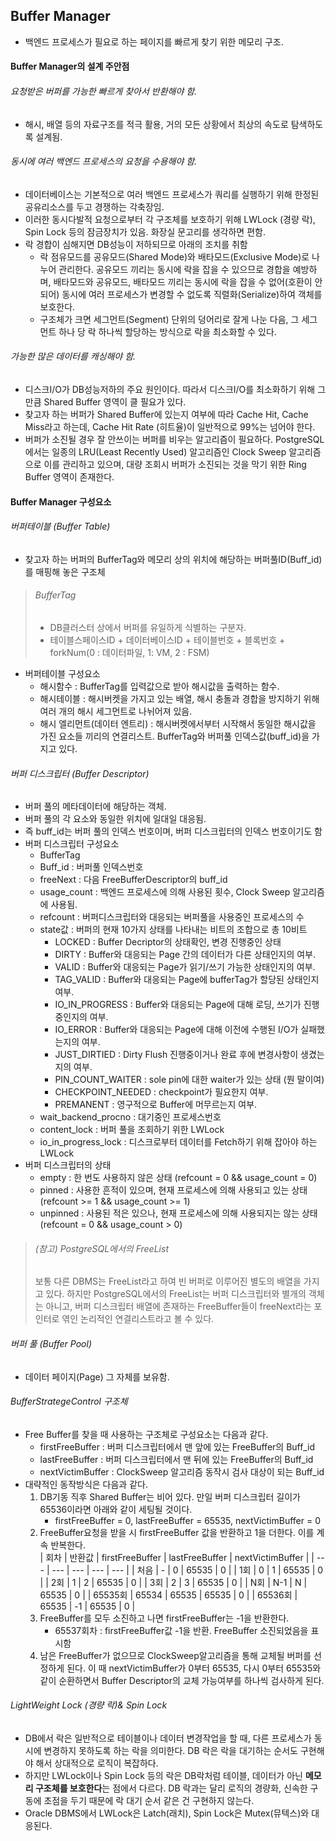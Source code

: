 ## Buffer Manager
- 백엔드 프로세스가 필요로 하는 페이지를 빠르게 찾기 위한 메모리 구조.

#### Buffer Manager의 설계 주안점
###### 요청받은 버퍼를 가능한 빠르게 찾아서 반환해야 함.
- 해시, 배열 등의 자료구조를 적극 활용, 거의 모든 상황에서 최상의 속도로 탐색하도록 설계됨.

###### 동시에 여러 백엔드 프로세스의 요청을 수용해야 함.
- 데이터베이스는 기본적으로 여러 백엔드 프로세스가 쿼리를 실행하기 위해 한정된 공유리소스를 두고 경쟁하는 각축장임.
- 이러한 동시다발적 요청으로부터 각 구조체를 보호하기 위해 LWLock (경량 락), Spin Lock 등의 잠금장치가 있음. 화장실 문고리를 생각하면 편함.
- 락 경합이 심해지면 DB성능이 저하되므로 아래의 조치를 취함
  - 락 점유모드를 공유모드(Shared Mode)와 배타모드(Exclusive Mode)로 나누어 관리한다. 공유모드 끼리는 동시에 락을 잡을 수 있으므로 경합을 예방하며, 배타모드와 공유모드, 배타모드 끼리는 동시에 락을 잡을 수 없어(호환이 안되어) 동시에 여러 프로세스가 변경할 수 없도록 직렬화(Serialize)하여 객체를 보호한다.
  - 구조체가 크면 세그먼트(Segment) 단위의 덩어리로 잘게 나눈 다음, 그 세그먼트 하나 당 락 하나씩 할당하는 방식으로 락을 최소화할 수 있다.
  
###### 가능한 많은 데이터를 캐싱해야 함.
- 디스크I/O가 DB성능저하의 주요 원인이다. 따라서 디스크I/O를 최소화하기 위해 그만큼 Shared Buffer 영역이 클 필요가 있다.
- 찾고자 하는 버퍼가 Shared Buffer에 있는지 여부에 따라 Cache Hit, Cache Miss라고 하는데, Cache Hit Rate (히트율)이 일반적으로 99%는 넘어야 한다.
- 버퍼가 소진될 경우 잘 안쓰이는 버퍼를 비우는 알고리즘이 필요하다. PostgreSQL에서는 일종의 LRU(Least Recently Used) 알고리즘인 Clock Sweep 알고리즘으로 이를 관리하고 있으며, 대량 조회시 버퍼가 소진되는 것을 막기 위한 Ring Buffer 영역이 존재한다.

#### Buffer Manager 구성요소
###### 버퍼테이블 (Buffer Table)
- 찾고자 하는 버퍼의 BufferTag와 메모리 상의 위치에 해당하는 버퍼풀ID(Buff_id)를 매핑해 놓은 구조체
> ###### BufferTag
> - DB클러스터 상에서 버퍼를 유일하게 식별하는 구분자.
> - 테이블스페이스ID + 데이터베이스ID + 테이블번호 + 블록번호 + forkNum(0 : 데이터파일, 1: VM, 2 : FSM)
- 버퍼테이블 구성요소
  - 해시함수 : BufferTag를 입력값으로 받아 해시값을 출력하는 함수.
  - 해시테이블 : 해시버켓을 가지고 있는 배열, 해시 충돌과 경합을 방지하기 위해 여러 개의 해시 세그먼트로 나뉘어져 있음.
  - 해시 엘리먼트(데이터 엔트리) : 해시버켓에서부터 시작해서 동일한 해시값을 가진 요소들 끼리의 연결리스트. BufferTag와 버퍼풀 인덱스값(buff_id)을 가지고 있다.

###### 버퍼 디스크립터 (Buffer Descriptor)
- 버퍼 풀의 메타데이터에 해당하는 객체.
- 버퍼 풀의 각 요소와 동일한 위치에 일대일 대응됨.
- 즉 buff_id는 버퍼 풀의 인덱스 번호이며, 버퍼 디스크립터의 인덱스 번호이기도 함
- 버퍼 디스크립터 구성요소
  - BufferTag
  - Buff_id : 버퍼풀 인덱스번호
  - freeNext : 다음 FreeBufferDescriptor의 buff_id
  - usage_count : 백엔드 프로세스에 의해 사용된 횟수, Clock Sweep 알고리즘에 사용됨.
  - refcount : 버퍼디스크립터와 대응되는 버퍼풀을 사용중인 프로세스의 수
  - state값 : 버퍼의 현재 10가지 상태를 나타내는 비트의 조합으로 총 10비트
    - LOCKED : Buffer Decriptor의 상태확인, 변경 진행중인 상태
    - DIRTY : Buffer와 대응되는 Page 간의 데이터가 다른 상태인지의 여부.
    - VALID : Buffer와 대응되는 Page가 읽기/쓰기 가능한 상태인지의 여부.
    - TAG_VALID : Buffer와 대응되는 Page에 bufferTag가 할당된 상태인지 여부.
    - IO_IN_PROGRESS : Buffer와 대응되는 Page에 대해 로딩, 쓰기가 진행중인지의 여부.
    - IO_ERROR : Buffer와 대응되는 Page에 대해 이전에 수행된 I/O가 실패했는지의 여부.
    - JUST_DIRTIED : Dirty Flush 진행중이거나 완료 후에 변경사항이 생겼는지의 여부.
    - PIN_COUNT_WAITER : sole pin에 대한 waiter가 있는 상태 (뭔 말이여)
    - CHECKPOINT_NEEDED : checkpoint가 필요한지 여부.
    - PREMANENT : 영구적으로 Buffer에 머무르는지 여부.
  - wait_backend_procno : 대기중인 프로세스번호
  - content_lock : 버퍼 풀을 조회하기 위한 LWLock
  - io_in_progress_lock : 디스크로부터 데이터를 Fetch하기 위해 잡아야 하는 LWLock
- 버퍼 디스크립터의 상태
  - empty : 한 번도 사용하지 않은 상태 (refcount = 0 && usage_count = 0)
  - pinned : 사용한 흔적이 있으며, 현재 프로세스에 의해 사용되고 있는 상태 (refcount >= 1 && usage_count >= 1)
  - unpinned : 사용된 적은 있으나, 현재 프로세스에 의해 사용되지는 않는 상태 (refcount = 0 && usage_count > 0)

> ###### (참고) PostgreSQL에서의 FreeList
> 보통 다른 DBMS는 FreeList라고 하여 빈 버퍼로 이루어진 별도의 배열을 가지고 있다.
> 하지만 PostgreSQL에서의 FreeList는 버퍼 디스크립터와 별개의 객체는 아니고, 버퍼 디스크립터 배열에 존재하는 FreeBuffer들이 freeNext라는 포인터로 엮인 논리적인 연결리스트라고 볼 수 있다.

###### 버퍼 풀 (Buffer Pool)
- 데이터 페이지(Page) 그 자체를 보유함.

###### BufferStrategeControl 구조체
- Free Buffer를 찾을 때 사용하는 구조체로 구성요소는 다음과 같다.
  - firstFreeBuffer : 버퍼 디스크립터에서 맨 앞에 있는 FreeBuffer의 Buff_id
  - lastFreeBuffer : 버퍼 디스크립터에서 맨 뒤에 있는 FreeBuffer의 Buff_id
  - nextVictimBuffer : ClockSweep 알고리즘 동작시 검사 대상이 되는 Buff_id
- 대략적인 동작방식은 다음과 같다.
  1. DB기동 직후 Shared Buffer는 비어 있다. 만일 버퍼 디스크립터 길이가 65536이라면 아래와 같이 세팅될 것이다.
     - firstFreeBuffer = 0, lastFreeBuffer = 65535, nextVictimBuffer = 0
  2. FreeBuffer요청을 받을 시 firstFreeBuffer 값을 반환하고 1을 더한다. 이를 계속 반복한다.     
       | 회차 | 반환값 | firstFreeBuffer | lastFreeBuffer | nextVictimBuffer |
       | --- | --- | --- | --- | --- |
       | 처음 | - | 0 | 65535 | 0 |
       | 1회 | 0 | 1 | 65535 | 0 |
       | 2회 | 1 | 2 | 65535 | 0 |
       | 3회 | 2 | 3 | 65535 | 0 |
       | N회 | N-1 | N | 65535 | 0 |
       | 65535회 | 65534 | 65535 | 65535 | 0 |
       | 65536회 | 65535 | -1 | 65535 | 0 |
  3. FreeBuffer를 모두 소진하고 나면 firstFreeBuffer는 -1을 반환한다.
     - 65537회차 : firstFreeBuffer값 -1을 반환. FreeBuffer 소진되었음을 표시함
  4. 남은 FreeBuffer가 없으므로 ClockSweep알고리즘을 통해 교체될 버퍼를 선정하게 된다. 이 때 nextVictimBuffer가 0부터 65535, 다시 0부터 65535와 같이 순환하면서 Buffer Descriptor의 교체 가능여부를 하나씩 검사하게 된다.

###### LightWeight Lock (경량 락)& Spin Lock
- DB에서 락은 일반적으로 테이블이나 데이터 변경작업을 할 때, 다른 프로세스가 동시에 변경하지 못하도록 하는 락을 의미한다. DB 락은 락을 대기하는 순서도 구현해야 해서 상대적으로 로직이 복잡하다.
- 하지만 LWLock이나 Spin Lock 등의 락은 DB락처럼 테이블, 데이터가 아닌 **메모리 구조체를 보호한다**는 점에서 다르다. DB 락과는 달리 로직의 경량화, 신속한 구동에 초점을 두기 때문에 락 대기 순서 같은 건 구현하지 않는다.
- Oracle DBMS에서 LWLock은 Latch(래치), Spin Lock은 Mutex(뮤텍스)와 대응된다.
